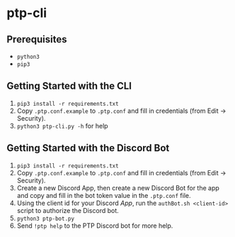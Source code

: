 # ptp-cli
## Prerequisites
* `python3`
* `pip3`

## Getting Started with the CLI
1. `pip3 install -r requirements.txt`
2. Copy `.ptp.conf.example` to `.ptp.conf` and fill in credentials (from Edit -> Security).
3. `python3 ptp-cli.py -h` for help

## Getting Started with the Discord Bot
1. `pip3 install -r requirements.txt`
2. Copy `.ptp.conf.example` to `.ptp.conf` and fill in credentials (from Edit -> Security).
3. Create a new Discord App, then create a new Discord Bot for the app and copy and fill in the bot token value in the `.ptp.conf` file.
4. Using the client id for your Discord *App*, run the `authBot.sh <client-id>` script to authorize the Discord bot.
5. `python3 ptp-bot.py`
6. Send `!ptp help` to the PTP Discord bot for more help.
